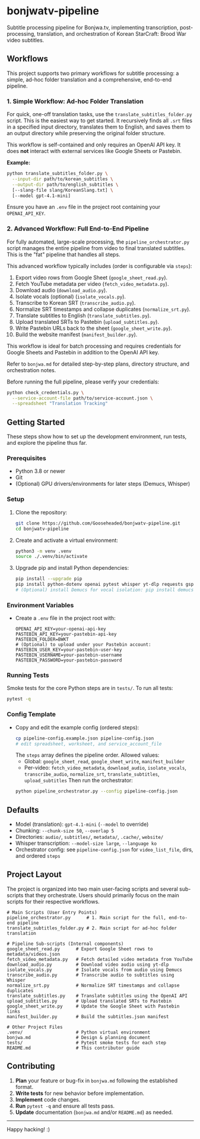 # bonjwatv-pipeline

Subtitle processing pipeline for Bonjwa.tv, implementing transcription, post-processing, translation,
and orchestration of Korean StarCraft: Brood War video subtitles.

## Workflows

This project supports two primary workflows for subtitle processing: a simple, ad-hoc folder translation and a comprehensive, end-to-end pipeline.

### 1. Simple Workflow: Ad-hoc Folder Translation

For quick, one-off translation tasks, use the `translate_subtitles_folder.py` script. This is the easiest way to get started. It recursively finds all `.srt` files in a specified input directory, translates them to English, and saves them to an output directory while preserving the original folder structure.

This workflow is self-contained and only requires an OpenAI API key. It does **not** interact with external services like Google Sheets or Pastebin.

**Example:**
```bash
python translate_subtitles_folder.py \
  --input-dir path/to/korean_subtitles \
  --output-dir path/to/english_subtitles \
  [--slang-file slang/KoreanSlang.txt] \
  [--model gpt-4.1-mini]
```
Ensure you have an `.env` file in the project root containing your `OPENAI_API_KEY`.

### 2. Advanced Workflow: Full End-to-End Pipeline

For fully automated, large-scale processing, the `pipeline_orchestrator.py` script manages the entire pipeline from video to final translated subtitles. This is the "fat" pipeline that handles all steps.

This advanced workflow typically includes (order is configurable via `steps`):
1.  Export video rows from Google Sheet (`google_sheet_read.py`).
2.  Fetch YouTube metadata per video (`fetch_video_metadata.py`).
3.  Download audio (`download_audio.py`).
4.  Isolate vocals (optional) (`isolate_vocals.py`).
5.  Transcribe to Korean SRT (`transcribe_audio.py`).
6.  Normalize SRT timestamps and collapse duplicates (`normalize_srt.py`).
7.  Translate subtitles to English (`translate_subtitles.py`).
8.  Upload translated SRTs to Pastebin (`upload_subtitles.py`).
9.  Write Pastebin URLs back to the sheet (`google_sheet_write.py`).
10. Build the website manifest (`manifest_builder.py`).

This workflow is ideal for batch processing and requires credentials for Google Sheets and Pastebin in addition to the OpenAI API key.

Refer to `bonjwa.md` for detailed step-by-step plans, directory structure, and orchestration notes.

Before running the full pipeline, please verify your credentials:
```bash
python check_credentials.py \
  --service-account-file path/to/service-account.json \
  --spreadsheet "Translation Tracking"
```

## Getting Started

These steps show how to set up the development environment, run tests, and explore the pipeline thus far.

### Prerequisites
- Python 3.8 or newer
- Git
- (Optional) GPU drivers/environments for later steps (Demucs, Whisper) 

### Setup
1. Clone the repository:
   ```bash
   git clone https://github.com/Gooseheaded/bonjwatv-pipeline.git
   cd bonjwatv-pipeline
   ```
2. Create and activate a virtual environment:
   ```bash
   python3 -m venv .venv
   source ./.venv/bin/activate
   ```
3. Upgrade pip and install Python dependencies:
   ```bash
   pip install --upgrade pip
   pip install python-dotenv openai pytest whisper yt-dlp requests gspread oauth2client
   # (Optional) install Demucs for vocal isolation: pip install demucs
   ```

### Environment Variables

- Create a `.env` file in the project root with:
  ```dotenv
  OPENAI_API_KEY=your-openai-api-key
  PASTEBIN_API_KEY=your-pastebin-api-key
  PASTEBIN_FOLDER=BWKT
  # (Optional) to upload under your Pastebin account:
  PASTEBIN_USER_KEY=your-pastebin-user-key
  PASTEBIN_USERNAME=your-pastebin-username
  PASTEBIN_PASSWORD=your-pastebin-password
  ```

### Running Tests

Smoke tests for the core Python steps are in `tests/`. To run all tests:
```bash
pytest -q
```

### Config Template
- Copy and edit the example config (ordered steps):
  ```bash
  cp pipeline-config.example.json pipeline-config.json
  # edit spreadsheet, worksheet, and service_account_file
  ```
  The `steps` array defines the pipeline order. Allowed values:
  - Global: `google_sheet_read`, `google_sheet_write`, `manifest_builder`
  - Per-video: `fetch_video_metadata`, `download_audio`, `isolate_vocals`, `transcribe_audio`, `normalize_srt`, `translate_subtitles`, `upload_subtitles`
  Then run the orchestrator:
  ```bash
  python pipeline_orchestrator.py --config pipeline-config.json
  ```

## Defaults

- Model (translation): `gpt-4.1-mini` (`--model` to override)
- Chunking: `--chunk-size 50`, `--overlap 5`
- Directories: `audio/`, `subtitles/`, `metadata/`, `.cache/`, `website/`
- Whisper transcription: `--model-size large`, `--language ko`
- Orchestrator config: see `pipeline-config.json` for `video_list_file`, dirs, and ordered `steps`

## Project Layout

The project is organized into two main user-facing scripts and several sub-scripts that they orchestrate. Users should primarily focus on the main scripts for their respective workflows.

```
# Main Scripts (User Entry Points)
pipeline_orchestrator.py      # 1. Main script for the full, end-to-end pipeline
translate_subtitles_folder.py # 2. Main script for ad-hoc folder translation

# Pipeline Sub-scripts (Internal components)
google_sheet_read.py      # Export Google Sheet rows to metadata/videos.json
fetch_video_metadata.py   # Fetch detailed video metadata from YouTube
download_audio.py         # Download video audio using yt-dlp
isolate_vocals.py         # Isolate vocals from audio using Demucs
transcribe_audio.py       # Transcribe audio to subtitles using Whisper
normalize_srt.py          # Normalize SRT timestamps and collapse duplicates
translate_subtitles.py    # Translate subtitles using the OpenAI API
upload_subtitles.py       # Upload translated SRTs to Pastebin
google_sheet_write.py     # Update the Google Sheet with Pastebin links
manifest_builder.py       # Build the subtitles.json manifest

# Other Project Files
.venv/                    # Python virtual environment
bonjwa.md                 # Design & planning document
tests/                    # Pytest smoke tests for each step
README.md                 # This contributor guide
```

## Contributing

1. **Plan** your feature or bug-fix in `bonjwa.md` following the established format.
2. **Write tests** for new behavior before implementation.
3. **Implement** code changes.
4. **Run** `pytest -q` and ensure all tests pass.
5. **Update** documentation (`bonjwa.md` and/or `README.md`) as needed.

---
Happy hacking! :)
